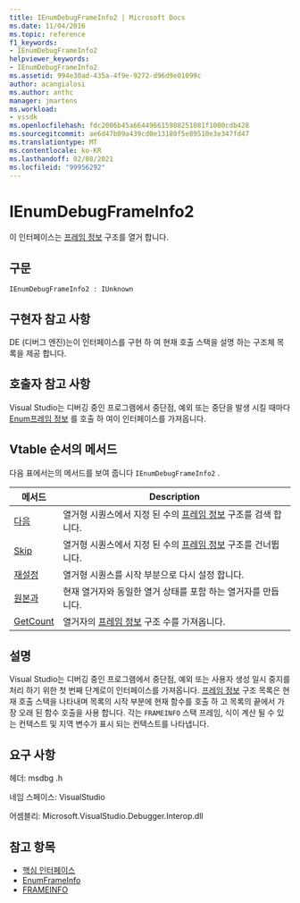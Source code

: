 ```yaml
---
title: IEnumDebugFrameInfo2 | Microsoft Docs
ms.date: 11/04/2016
ms.topic: reference
f1_keywords:
- IEnumDebugFrameInfo2
helpviewer_keywords:
- IEnumDebugFrameInfo2
ms.assetid: 994e30ad-435a-4f9e-9272-d96d9e01099c
author: acangialosi
ms.author: anthc
manager: jmartens
ms.workload:
- vssdk
ms.openlocfilehash: fdc2006b45a664496615988251081f1000cdb428
ms.sourcegitcommit: ae6d47b09a439cd0e13180f5e89510e3e347fd47
ms.translationtype: MT
ms.contentlocale: ko-KR
ms.lasthandoff: 02/08/2021
ms.locfileid: "99956292"
---
```

# <a name="ienumdebugframeinfo2"></a>IEnumDebugFrameInfo2
이 인터페이스는 [프레임 정보](../../../extensibility/debugger/reference/frameinfo.md) 구조를 열거 합니다.

## <a name="syntax"></a>구문

```
IEnumDebugFrameInfo2 : IUnknown
```

## <a name="notes-for-implementers"></a>구현자 참고 사항
 DE (디버그 엔진)는이 인터페이스를 구현 하 여 현재 호출 스택을 설명 하는 구조체 목록을 제공 합니다.

## <a name="notes-for-callers"></a>호출자 참고 사항
 Visual Studio는 디버깅 중인 프로그램에서 중단점, 예외 또는 중단을 발생 시킬 때마다 [Enum프레임 정보](../../../extensibility/debugger/reference/idebugthread2-enumframeinfo.md) 를 호출 하 여이 인터페이스를 가져옵니다.

## <a name="methods-in-vtable-order"></a>Vtable 순서의 메서드
 다음 표에서는의 메서드를 보여 줍니다 `IEnumDebugFrameInfo2` .

|메서드|Description|
|------------|-----------------|
|[다음](../../../extensibility/debugger/reference/ienumdebugframeinfo2-next.md)|열거형 시퀀스에서 지정 된 수의 [프레임 정보](../../../extensibility/debugger/reference/frameinfo.md) 구조를 검색 합니다.|
|[Skip](../../../extensibility/debugger/reference/ienumdebugframeinfo2-skip.md)|열거형 시퀀스에서 지정 된 수의 [프레임 정보](../../../extensibility/debugger/reference/frameinfo.md) 구조를 건너뜁니다.|
|[재설정](../../../extensibility/debugger/reference/ienumdebugframeinfo2-reset.md)|열거형 시퀀스를 시작 부분으로 다시 설정 합니다.|
|[원본과](../../../extensibility/debugger/reference/ienumdebugframeinfo2-clone.md)|현재 열거자와 동일한 열거 상태를 포함 하는 열거자를 만듭니다.|
|[GetCount](../../../extensibility/debugger/reference/ienumdebugframeinfo2-getcount.md)|열거자의 [프레임 정보](../../../extensibility/debugger/reference/frameinfo.md) 구조 수를 가져옵니다.|

## <a name="remarks"></a>설명
 Visual Studio는 디버깅 중인 프로그램에서 중단점, 예외 또는 사용자 생성 일시 중지를 처리 하기 위한 첫 번째 단계로이 인터페이스를 가져옵니다. [프레임 정보](../../../extensibility/debugger/reference/frameinfo.md) 구조 목록은 현재 호출 스택을 나타내며 목록의 시작 부분에 현재 함수를 호출 하 고 목록의 끝에서 가장 오래 된 함수 호출을 사용 합니다. 각는 `FRAMEINFO` 스택 프레임, 식이 계산 될 수 있는 컨텍스트 및 지역 변수가 표시 되는 컨텍스트를 나타냅니다.

## <a name="requirements"></a>요구 사항
 헤더: msdbg .h

 네임 스페이스: VisualStudio

 어셈블리: Microsoft.VisualStudio.Debugger.Interop.dll

## <a name="see-also"></a>참고 항목
- [핵심 인터페이스](../../../extensibility/debugger/reference/core-interfaces.md)
- [EnumFrameInfo](../../../extensibility/debugger/reference/idebugthread2-enumframeinfo.md)
- [FRAMEINFO](../../../extensibility/debugger/reference/frameinfo.md)
